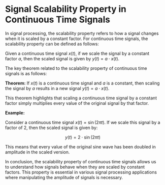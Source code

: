 

# Signal Scalability Property in Continuous Time Signals

In signal processing, the scalability property refers to how a signal changes when it is scaled by a constant factor. For continuous time signals, the scalability property can be defined as follows:

Given a continuous time signal $x(t)$, if we scale the signal by a constant factor $a$, then the scaled signal is given by $y(t) = a \cdot x(t)$.

The key theorem related to the scalability property of continuous time signals is as follows:

**Theorem:** If $x(t)$ is a continuous time signal and $a$ is a constant, then scaling the signal by $a$ results in a new signal $y(t) = a \cdot x(t)$.

This theorem highlights that scaling a continuous time signal by a constant factor simply multiplies every value of the original signal by that factor.

**Example:**

Consider a continuous time signal $x(t) = \sin(2\pi t)$. If we scale this signal by a factor of 2, then the scaled signal is given by:

$$y(t) = 2 \cdot \sin(2\pi t)$$

This means that every value of the original sine wave has been doubled in amplitude in the scaled version.

In conclusion, the scalability property of continuous time signals allows us to understand how signals behave when they are scaled by constant factors. This property is essential in various signal processing applications where manipulating the amplitude of signals is necessary.
